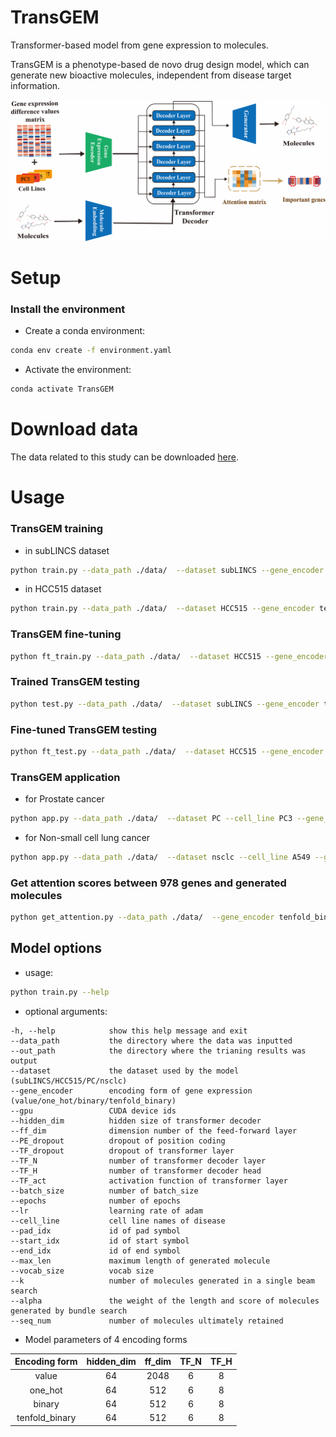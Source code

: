 # TransGEM

Transformer-based model from gene expression to molecules.

TransGEM is a phenotype-based de novo drug design model, which can generate new bioactive molecules, independent from disease target information.

![Graphical abstract](https://github.com/hzauzqy/TransGEM/blob/main/assets/Figure1.png "Graphical abstract")



# Setup
### Install the environment

- Create a conda environment:
```sh
conda env create -f environment.yaml
```

- Activate the environment:
```sh
conda activate TransGEM
```


# Download data

The data related to this study can be downloaded [here](https://ln5.sync.com/dl/31ed0ae00/9id3aj85-867mgggq-u3m3ksam-2enff2kh).

# Usage
### TransGEM training

- in subLINCS dataset

```sh
python train.py --data_path ./data/  --dataset subLINCS --gene_encoder tenfold_binary --gpu cuda:0 --epochs 200
```

- in HCC515 dataset

```sh
python train.py --data_path ./data/  --dataset HCC515 --gene_encoder tenfold_binary --gpu cuda:0 --epochs 200
```

### TransGEM fine-tuning

```sh
python ft_train.py --data_path ./data/  --dataset HCC515 --gene_encoder tenfold_binary --gpu cuda:0
```

### Trained TransGEM testing

```sh
python test.py --data_path ./data/  --dataset subLINCS --gene_encoder tenfold_binary --gpu cuda:0
```

### Fine-tuned TransGEM testing

```sh
python ft_test.py --data_path ./data/  --dataset HCC515 --gene_encoder tenfold_binary --gpu cuda:0
```

### TransGEM application

- for Prostate cancer

```sh
python app.py --data_path ./data/  --dataset PC --cell_line PC3 --gene_encoder tenfold_binary --gpu cuda:0 --seq_num 1000
```

- for Non-small cell lung cancer

```sh
python app.py --data_path ./data/  --dataset nsclc --cell_line A549 --gene_encoder tenfold_binary --gpu cuda:0 --seq_num 1000
```

### Get attention scores between 978 genes and generated molecules

```sh
python get_attention.py --data_path ./data/  --gene_encoder tenfold_binary --gpu cuda:0
```

## Model options

- usage: 

```sh
python train.py --help
```

- optional arguments:

```console
-h, --help            show this help message and exit
--data_path           the directory where the data was inputted
--out_path            the directory where the trianing results was output
--dataset             the dataset used by the model (subLINCS/HCC515/PC/nsclc)
--gene_encoder        encoding form of gene expression (value/one_hot/binary/tenfold_binary)
--gpu                 CUDA device ids
--hidden_dim          hidden size of transformer decoder
--ff_dim              dimension number of the feed-forward layer
--PE_dropout          dropout of position coding
--TF_dropout          dropout of transformer layer
--TF_N                number of transformer decoder layer
--TF_H                number of transformer decoder head
--TF_act              activation function of transformer layer
--batch_size          number of batch_size
--epochs              number of epochs
--lr                  learning rate of adam
--cell_line           cell line names of disease
--pad_idx             id of pad symbol
--start_idx           id of start symbol
--end_idx             id of end symbol
--max_len             maximum length of generated molecule
--vocab_size          vocab size
--k                   number of molecules generated in a single beam search
--alpha               the weight of the length and score of molecules generated by bundle search
--seq_num             number of molecules ultimately retained
```

- Model parameters of 4 encoding forms

| Encoding form |  hidden_dim   |     ff_dim    |  TF_N         |  TF_H         |
| :------------:| :------------:| :------------:| :------------:| :------------:|
| value         | 64            |2048           |6              |8              |
| one_hot       | 64            |512            |6              |8              |
| binary        | 64            |512            |6              |8              |
| tenfold_binary| 64            |512            |6              |8              |
